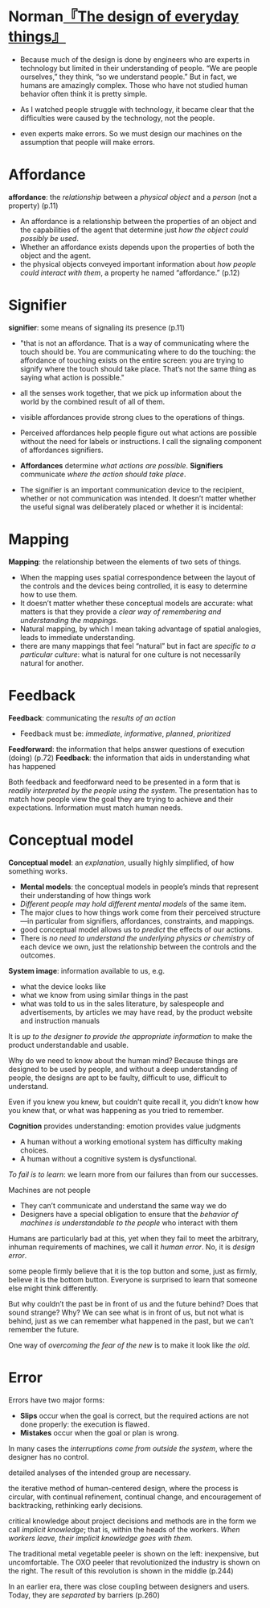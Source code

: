 # Norman[『The design of everyday things』](urn:isbn:0465050654)
- Because much of the design is done by engineers who are experts in technology but limited in their understanding of people. “We are people ourselves,” they think, “so we understand people.” But in fact, we humans are amazingly complex. Those who have not studied human behavior often think it is pretty simple.

- As I watched people struggle with technology, it became clear that the difficulties were caused by the technology, not the people.

- even experts make errors. So we must design our machines on the assumption that people will make errors.

# Affordance
**affordance**: the *relationship* between a *physical object* and a *person* (not a property) (p.11)
- An affordance is a relationship between the properties of an object and the capabilities of the agent that determine just *how the object could possibly be used*.
- Whether an affordance exists depends upon the properties of both the object and the agent.
- the physical objects conveyed important information about *how people could interact with them*, a property he named “affordance.” (p.12)


# Signifier
**signifier**: some means of signaling its presence (p.11)
- "that is not an affordance. That is a way of communicating where the touch should be. You are communicating where to do the touching: the affordance of touching exists on the entire screen: you are trying to signify where the touch should take place. That’s not the same thing as saying what action is possible."

- all the senses work together, that we pick up information about the world by the combined result of all of them.

- visible affordances provide strong clues to the operations of things.
- Perceived affordances help people figure out what actions are possible without the need for labels or instructions. I call the signaling component of affordances signifiers.

- **Affordances** determine *what actions are possible*. **Signifiers** communicate *where the action should take place*.
- The signifier is an important communication device to the recipient, whether or not communication was intended. It doesn’t matter whether the useful signal was deliberately placed or whether it is incidental:


# Mapping
**Mapping**: the relationship between the elements of two sets of things.
- When the mapping uses spatial correspondence between the layout of the controls and the devices being controlled, it is easy to determine how to use them.
- It doesn’t matter whether these conceptual models are accurate: what matters is that they provide a *clear way of remembering and understanding the mappings*.
- Natural mapping, by which I mean taking advantage of spatial analogies, leads to immediate understanding.
- there are many mappings that feel “natural” but in fact are *specific to a particular culture*: what is natural for one culture is not necessarily natural for another.

# Feedback
**Feedback**: communicating the *results of an action*
- Feedback must be: *immediate*, *informative*, *planned*, *prioritized*

**Feedforward**: the information that helps answer questions of execution (doing) (p.72)
**Feedback**: the information that aids in understanding what has happened

Both feedback and feedforward need to be presented in a form that is *readily interpreted by the people using the system*.
The presentation has to match how people view the goal they are trying to achieve and their expectations. Information must match human needs.

# Conceptual model
**Conceptual model**: an *explanation*, usually highly simplified, of how something works.
- **Mental models**: the conceptual models in people’s minds that represent their understanding of how things work
- *Different people may hold different mental models* of the same item.
- The major clues to how things work come from their perceived structure—in particular from signifiers, affordances, constraints, and mappings.
- good conceptual model allows us to *predict* the effects of our actions.
- There is *no need to understand the underlying physics or chemistry* of each device we own, just the relationship between the controls and the outcomes.

**System image**: information available to us, e.g.
- what the device looks like
- what we know from using similar things in the past
- what was told to us in the sales literature, by salespeople and advertisements, by articles we may have read, by the product website and instruction manuals

It is *up to the designer to provide the appropriate information* to make the product understandable and usable.

Why do we need to know about the human mind? Because things are designed to be used by people, and without a deep understanding of people, the designs are apt to be faulty, difficult to use, difficult to understand.

Even if you knew you knew, but couldn’t quite recall it, you didn’t know how you knew that, or what was happening as you tried to remember.

**Cognition** provides understanding: emotion provides value judgments
- A human without a working emotional system has difficulty making choices.
- A human without a cognitive system is dysfunctional.


*To fail is to learn*: we learn more from our failures than from our successes.

Machines are not people
- They can’t communicate and understand the same way we do
- Designers have a special obligation to ensure that the *behavior of machines is understandable to the people* who interact with them

Humans are particularly bad at this, yet when they fail to meet the arbitrary, inhuman requirements of machines, we call it *human error*. No, it is *design error*.


some people firmly believe that it is the top button and some, just as firmly, believe it is the bottom button. Everyone is surprised to learn that someone else might think differently.

But why couldn’t the past be in front of us and the future behind? Does that sound strange? Why? We can see what is in front of us, but not what is behind, just as we can remember what happened in the past, but we can’t remember the future.

One way of *overcoming the fear of the new* is to make it look like *the old*.

# Error
Errors have two major forms:
- **Slips** occur when the goal is correct, but the required actions are not done properly: the execution is flawed.
- **Mistakes** occur when the goal or plan is wrong.

In many cases the *interruptions come from outside the system*, where the designer has no control.

detailed analyses of the intended group are necessary.

the iterative method of human-centered design, where the process is circular, with continual refinement, continual change, and encouragement of backtracking, rethinking early decisions.

critical knowledge about project decisions and methods are in the form we call *implicit knowledge*; that is, within the heads of the workers. *When workers leave, their implicit knowledge goes with them*.

The traditional metal vegetable peeler is shown on the left: inexpensive, but uncomfortable. The OXO peeler that revolutionized the industry is shown on the right. The result of this revolution is shown in the middle (p.244)

In an earlier era, there was close coupling between designers and users. Today, they are *separated* by barriers (p.260)
